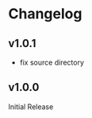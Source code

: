 <!--
SPDX-FileCopyrightText: 2025 Joe Pitt

SPDX-License-Identifier: GPL-3.0-only
-->
# Changelog

## v1.0.1

* fix source directory

## v1.0.0

Initial Release
